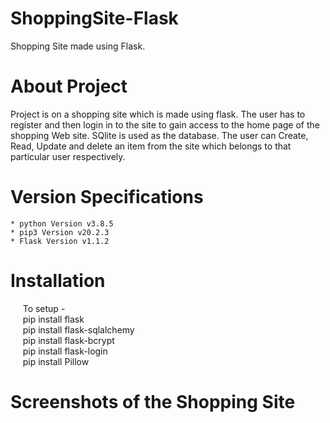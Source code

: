 # ShoppingSite-Flask
Shopping Site made using Flask. 

# About Project
Project is on a shopping site which is made using flask. The user has to register and then login in to the site to gain access to the home page of the shopping Web site. SQlite is used as the database. The user can Create, Read, Update and delete an item from the site which belongs to that particular user respectively.  
    
# Version Specifications
    * python Version v3.8.5
    * pip3 Version v20.2.3
    * Flask Version v1.1.2
    
# Installation
&nbsp;&nbsp;&nbsp;&nbsp;&nbsp;To setup - 
<br />
&nbsp;&nbsp;&nbsp;&nbsp; pip install flask <br/>
&nbsp;&nbsp;&nbsp;&nbsp; pip install flask-sqlalchemy <br/>
&nbsp;&nbsp;&nbsp;&nbsp; pip install flask-bcrypt <br/>
&nbsp;&nbsp;&nbsp;&nbsp; pip install flask-login <br/>
&nbsp;&nbsp;&nbsp;&nbsp; pip install Pillow <br/>
# Screenshots of the Shopping Site
   
    